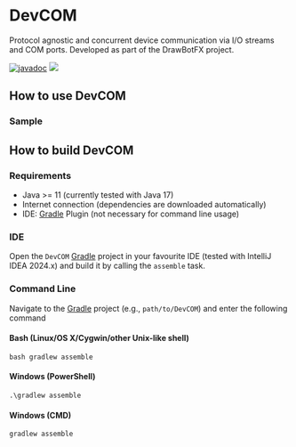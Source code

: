 # DevCOM
Protocol agnostic and concurrent device communication via I/O streams and COM ports. Developed as part of the DrawBotFX project.

[![javadoc](https://javadoc.io/badge2/eu.mihosoft.devcom/devcom/javadoc.svg)](https://javadoc.io/doc/eu.mihosoft.devcom/devcom) [![](https://jitpack.io/v/miho/DevCOM.svg)](https://jitpack.io/#miho/DevCOM)

## How to use DevCOM

### Sample 


## How to build DevCOM

### Requirements

- Java >= 11 (currently tested with Java 17)
- Internet connection (dependencies are downloaded automatically)
- IDE: [Gradle](http://www.gradle.org/) Plugin (not necessary for command line usage)

### IDE

Open the `DevCOM` [Gradle](http://www.gradle.org/) project in your favourite IDE (tested with IntelliJ IDEA 2024.x) and build it
by calling the `assemble` task.

### Command Line

Navigate to the [Gradle](http://www.gradle.org/) project (e.g., `path/to/DevCOM`) and enter the following command

#### Bash (Linux/OS X/Cygwin/other Unix-like shell)

    bash gradlew assemble

#### Windows (PowerShell)

    .\gradlew assemble

#### Windows (CMD)

    gradlew assemble

